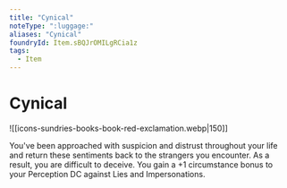 ```yaml
---
title: "Cynical"
noteType: ":luggage:"
aliases: "Cynical"
foundryId: Item.sBQJrOMILgRCia1z
tags:
  - Item
---
```


# Cynical
![[icons-sundries-books-book-red-exclamation.webp|150]]

You've been approached with suspicion and distrust throughout your life and return these sentiments back to the strangers you encounter. As a result, you are difficult to deceive. You gain a +1 circumstance bonus to your Perception DC against Lies and Impersonations.
